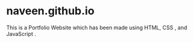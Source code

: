 # naveen.github.io
This is a Portfolio Website which has been made using HTML, CSS , and JavaScript . 
